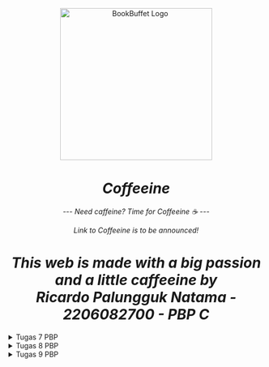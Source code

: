 <p align="center">
  <img src="https://assets.pikiran-rakyat.com/crop/0x0:0x0/x/photo/2022/05/20/2240932928.jpg" height="300" width="300" alt="BookBuffet Logo"/>
</p>
<h1 align="center">
  <em><strong>Coffeeine</strong></em>
</h1>
<p align="center">
  <em>--- Need caffeine? Time for Coffeeine ☕ ---</em>
</p>
<p align="center">
    <em>Link to Coffeeine is to be announced!</em>
</p>
<h1 align="center">
    <em><strong>This web is made with a big passion and a little caffeeine by </br>
                Ricardo Palungguk Natama - 2206082700 - PBP C</strong></em>
</h1>

<details>
<summary>Tugas 7 PBP</summary>

# Tugas 7 PBP
## Soal :
1. Apa perbedaan utama antara _stateless_ dan _stateful widget_ dalam konteks pengembangan aplikasi Flutter?
2. Sebutkan seluruh _widget_ yang kamu gunakan untuk menyelesaikan tugas ini dan jelaskan fungsinya masing-masing.
3. Jelaskan bagaimana cara kamu mengimplementasikan checklist di atas secara _step-by-step_ (bukan hanya sekadar mengikuti tutorial)

## Jawaban :
1. Mengutip dari GeeksForGeeks, ada beberapa perbedaan utama antara _stateless_ dan _stateful_ widget dalam konteks pengembangan aplikasi Flutter. Perbedaan tersebut akan saya jabarkan dalam bentuk tabel:

    | Karakteristik             | Stateless Widget                                      | Stateful Widget                                              |
    |---------------------------|-------------------------------------------------------|--------------------------------------------------------------|
    | Sifat Widget              | _Static_                                              | _Dynamic_                                                    |
    | Bergantung pada Data      | Tidak bergantung pada perubahan data atau perilaku    | Dapat diperbarui selama _runtime_ berdasarkan tindakan pengguna atau perubahan data                                                                                                                                |
    | Keadaan Internal          | Tidak memiliki keadaan internal (_state_)             | Memiliki keadaan internal (_state_) yang dapat berubah       |
    | Perbarui Dirinya Sendiri  | Tidak akan perbarui dirinya sendiri, hanya ketika data eksternal berubah | Dapat me-_render_ ulang dirinya sendiri jika data input berubah atau jika keadaan widget berubah                                                                                                |
    | Contoh Widget             | Text, Icon, RaisedButton                              | Checkbox, Radio Button, Slider                               |


<br>

2. Berikut adalah daftar _widget_ yang saya gunakan untuk menyelesaikan tugas ini:
    * `main.dart`
      * `MyApp`: _Widget_ utama aplikasi yang menjalankan aplikasi Flutter.
      * `MaterialApp`: _Widget_ ini menentukan akar dari aplikasi Flutter yang menggunakan _material design_, termasuk judul dan tema aplikasi.
      * `ThemeData`: _Widget_ yang mengatur tema umum aplikasi, termasuk warna, tipografi, dan properti visual lainnya.
      * `MyHomePage`: _Widget_ yang berfungsi sebagai halaman utama aplikasi yang menampilkan elemen UI.
      * `ColorScheme.fromSeed`: _Widget_ yang digunakan untuk menghasilkan skema warna.

    * `menu.dart`
      * `MyHomePage`: _Widget_ utama halaman utama yang bertanggung jawab untuk menampilkan elemen UI.
      * `Scaffold`: _Widget_ yang menyediakan struktur dasar untuk halaman, termasuk _app bar_ dan konten.
      * `AppBar`: _Widget_ yang mewakili _app bar_ di bagian atas layar.
      * `SingleChildScrollView`: _Widget_ yang mengelilingi konten dan memungkinkan _scroll_ jika konten melebihi tinggi layar.
      * `Padding`: _Widget_ yang mampu menambahkan _padding_ pada _child widget_, menciptakan jarak dalam konten.
      * `Column`: _Widget_ yang mengatur _child widget_ secara vertikal secara linear.
      * `Text`: _Widget_ untuk menampilkan teks dengan gaya tertentu.
      * `GridView.count`:_ Widget_ untuk mengatur _child widget_ dalam tata letak grid dengan properti tertentu.
      * `ShopCard`: _Widget_ khusus untuk menampilkan item toko individual dalam grid.
      * `Material`: _Widget_ yang memberikan warna latar belakang dan elevasi terhadap _child widget_.
      * `InkWell`: _Widget_ yang membuat _child widget_ merespons peristiwa sentuhan.
      * `SnackBar`: _Widget_ yang menampilkan pesan sementara di bagian bawah layar sebagai respons terhadap sentuhan.
      * `Container`: _Widget_ yang digunakan untuk memuat _widget_ lain dan menerapkan _padding_.
      * `Icon`: _Widget_ untuk menampilkan ikon.
      * `Center`: _Widget_ yang mengatur posisi _child widget_ ke tengah secara horizontal dan vertikal.

<br>

3. Untuk mengimplementasikan _checklist_ di atas secara _step-by-step_, saya akan menjabarkan setiap poin satu per satu.
    * **Membuat sebuah program Flutter baru dengan tema _inventory_ seperti tugas-tugas sebelumnya.**<br>
      Pertama-tama, saya melakukan instalasi Flutter terlebih dahulu. Setelah itu, saya membuka `Command Prompt` dan menjalankan perintah berikut:<br>
      ```
      flutter create coffeeine

      cd coffeeine

      flutter run
      ```
      Setelah melakukan perintah tersebut, kode yang menjadi _base_ program kita otomatis terbuat dan kita bisa membuatnya sesuai dengan keinginan kita.

    * **Membuat tiga tombol sederhana dengan ikon dan teks untuk: Melihat daftar item (`Lihat Item`), Menambah item (`Tambah Item`), dan Logout (`Logout`).**<br>
      Pertama-tama, saya membuka direktori `lib` dan membuat _file_ baru dengan nama `menu.dart`. Setelah itu, saya menambahkan kode `import 'package:flutter/material.dart'` untuk mengimpor _material design_. Lalu, saya memindahkan _class_ `MyHomePage` dari `main.dart` ke `menu.dart`. _Class_ ini akan berfungsi sebagai halaman utama aplikasi yang menampilkan elemen UI. Selanjutnya, saya menghapus _class_ `_MyHomePageState` karena _widget_ yang akan dibuat adalah _widget stateless_. Setelah selesai melakukan semua langkah tersebut, saya membuat _class_ `ShopItem` dan `ShopCard` untuk membuat tiga tombol tersebut beserta masing-masing `SnackBar` ketika tombol diklik. Berikut adalah kodenya:<br>
      ```
      class ShopCard extends StatelessWidget {
        final ShopItem item;

        const ShopCard(this.item, {super.key}); // Constructor

        @override
        Widget build(BuildContext context) {
          return Material(
            color: item.color,
            child: InkWell(
              // Area responsive terhadap sentuhan
              onTap: () {
                // Memunculkan SnackBar ketika diklik
                ScaffoldMessenger.of(context)
                  ..hideCurrentSnackBar()
                  ..showSnackBar(SnackBar(
                      content: Text("Kamu telah menekan tombol ${item.name}")));
              },
              child: Container(
                // Container untuk menyimpan Icon dan Text
                padding: const EdgeInsets.all(8),
                child: Center(
                  child: Column(
                    mainAxisAlignment: MainAxisAlignment.center,
                    children: [
                      Icon(
                        item.icon,
                        color: Colors.white,
                        size: 30.0,
                      ),
                      const Padding(padding: EdgeInsets.all(3)),
                      Text(
                        item.name,
                        textAlign: TextAlign.center,
                        style: const TextStyle(color: Colors.white),
                      ),
                    ],
                  ),
                ),
              ),
            ),
          );
        }
      }

      class ShopItem {
          final String name;
          final IconData icon;
          final Color color;

          ShopItem(this.name, this.icon, this.color);
      }
      ```
      Setelah itu, saya memodifikasi `MyHomePage` agar bisa menampilkan tiga tombol. Berikut hasil modifikasinya:<br>
      ```
      class MyHomePage extends StatelessWidget {
        MyHomePage({Key? key}) : super(key: key);

        final List<ShopItem> items = [
            ShopItem("Lihat Item", Icons.checklist, const Color.fromRGBO(188, 117, 10, 1)),
            ShopItem("Tambah Item", Icons.add_shopping_cart, const Color.fromARGB(255, 250, 151, 4)),
            ShopItem("Logout", Icons.logout, const Color.fromARGB(255, 250, 201, 4)),
        ];

        @override
        Widget build(BuildContext context) {
          return Scaffold(

            appBar: AppBar(
              title: const Text(
                'Coffeeine',
              ),
            ),

            body: SingleChildScrollView(
              // Widget wrapper yang dapat discroll
              child: Padding(
                padding: const EdgeInsets.all(10.0), // Set padding dari halaman
                child: Column(
                  // Widget untuk menampilkan children secara vertikal
                  children: <Widget>[
                    const Padding(
                      padding: EdgeInsets.only(top: 10.0, bottom: 10.0),
                      // Widget Text untuk menampilkan tulisan dengan alignment center dan style yang sesuai
                      child: Text(
                        'Coffeeine', // Text yang menandakan judul
                        textAlign: TextAlign.center,
                        style: TextStyle(
                          fontSize: 30,
                          fontWeight: FontWeight.bold,
                        ),
                      ),
                    ),
                    // Grid layout
                    GridView.count(
                      // Container pada card kita.
                      primary: true,
                      padding: const EdgeInsets.all(20),
                      crossAxisSpacing: 10,
                      mainAxisSpacing: 10,
                      crossAxisCount: 3,
                      shrinkWrap: true,
                      children: items.map((ShopItem item) {
                        // Iterasi untuk setiap item
                        return ShopCard(item);
                      }).toList(),
                    ),
                  ],
                ),
              ),
            ),
          );
        }
      }
      ```
      Setelah melakukan semua langkah tersebut, terciptalah tampilan _website_ dengan ikon, teks, dan tiga tombol sederhana.

    * **Memunculkan `SnackBar` dengan tulisan: "Kamu telah menekan tombol Lihat Item" ketika tombol `Lihat Item` ditekan, "Kamu telah menekan tombol Tambah Item" ketika tombol `Tambah Item` ditekan, dan "Kamu telah menekan tombol Logout" ketika tombol `Logout` ditekan.**<br>
      Untuk memunculkan `Snackbar`, saya menambahkan _widget_ `InkWell` yang dapat menampilkan ikon dan teks pada saat `item` ditekan di bagian . Tombol ini akan menampilkan `SnackBar` dengan tulisan `Kamu telah menekan tombol [nama item]`. Berikut adalah kode yang ditambahkan:<br>
      ```
      class ShopCard extends StatelessWidget {
        final ShopItem item;

        const ShopCard(this.item, {super.key}); // Constructor

        @override
        Widget build(BuildContext context) {
          return Material(

            color: item.color,
            
            child: InkWell(
              // Area responsive terhadap sentuhan
              onTap: () {
                // Memunculkan SnackBar ketika diklik
                ScaffoldMessenger.of(context)
                  ..hideCurrentSnackBar()
                  ..showSnackBar(SnackBar(
                      content: Text("Kamu telah menekan tombol ${item.name}")));
              },
              child: Container(
                // Container untuk menyimpan Icon dan Text
                padding: const EdgeInsets.all(8),
                child: Center(
                  child: Column(
                    mainAxisAlignment: MainAxisAlignment.center,
                    children: [
                      Icon(
                        item.icon,
                        color: Colors.white,
                        size: 30.0,
                      ),
                      const Padding(padding: EdgeInsets.all(3)),
                      Text(
                        item.name,
                        textAlign: TextAlign.center,
                        style: const TextStyle(color: Colors.white),
                      ),
                    ],
                  ),
                ),
              ),
            ),
          );
        }
      }
      ```

<br>

## Bonus Tugas 7
Saya telah menambahkan warna-warna yang berbeda untuk setiap tombol `Lihat Item`, `Tambah Item`, dan `Logout`. Modifikasi yang dilakukan ada di bagian _class_ `ShopItem` di mana saya menambahkan atribut dan _constructor_ `color` serta memodifikasi _class_ `ShopCard` dengan menambahkan `color: item.color` di bagian _method_ `build()`.

## Referensi Tugas 7
* Jain, S. (2021, August 5). _Difference Between Stateless and Stateful Widget in Flutter_. GeeksforGeeks. Retrieved November 8, 2023, from https://www.geeksforgeeks.org/difference-between-stateless-and-stateful-widget-in-flutter/

</details>

<details>

<summary>Tugas 8 PBP</summary>

# Tugas 8 PBP
## Soal :
1. Jelaskan perbedaan antara `Navigator.push()` dan `Navigator.pushReplacement()`, disertai dengan contoh mengenai penggunaan kedua metode tersebut yang tepat!
2. Jelaskan masing-masing _layout_ widget pada Flutter dan konteks penggunaannya masing-masing!
3. Sebutkan apa saja elemen input pada form yang kamu pakai pada tugas kali ini dan jelaskan mengapa kamu menggunakan elemen input tersebut!
4. Bagaimana penerapan _clean architecture_ pada aplikasi Flutter?
5. Jelaskan bagaimana cara kamu mengimplementasikan checklist di atas secara _step-by-step_ (bukan hanya sekadar mengikuti tutorial)

## Jawaban :
1. `Navigator.push()` dan `Navigator.pushReplacement()` adalah dua metode yang digunakan dalam Flutter untuk navigasi antar halaman. Meskipun mirip, keduanya memiliki perbedaan.
    
    * `Navigator.push()`<br>
      `Navigator.push()` digunakan untuk menambahkan suatu _route_ ke dalam _stack route_ yang dikelola oleh `Navigator`. Dengan kata lain, _route_ yang baru ditambahkan akan berada di posisi paling atas _stack_ sehingga berada di atas _route_ halaman sebelumnya. Setelah itu, halaman yang baru akan ditampilkan dan pengguna dapat kembali ke halaman sebelumnya dengan menekan tombol `Back`. Contoh penggunaannya adalah ketika pengguna ingin melakukan sesuatu di halaman berikut namun masih ingin kembali ke halaman sebelumnya (seperti melihat detail _item_ ke halaman baru pada saat pengguna sedang berada di halaman _list item_), `Navigator.push()` cocok untuk digunakan. Implementasinya dalam tugas ini:
      ```
      if (item.name == "Tambah Item") {
        Navigator.push(
          context, 
          MaterialPageRoute(builder: (context) => const CoffeeFormPage(),
        ));
      }
      ```

    * `Navigator.pushReplacement()` <br>
      `Navigator.pushReplacement()` digunakan untuk menghapus _route_ yang sedang ditampilkan ke pengguna dan menggantinya dengan _route_ baru yang akan ditampilkan ke pengguna. Oleh karena itu, _route_ lama yang dikelola `Navigator` di _stack_ akan digantikan secara langsung oleh _route_ baru tanpa mengubah kondisi elemen _stack_ yang berada di bawahnya. Contoh penggunaannya adalah ketika pengguna sudah menyelesaikan tugas pada suatu halaman, maka pengguna langsung berganti ke halaman baru tanpa kembali ke halaman sebelumnya (seperti melakukan _logout_ dari suatu aplikasi). Implementasinya dalam tugas ini:
      ```
      onTap: () {
        Navigator.pushReplacement(
          context, 
          MaterialPageRoute(builder: (context) => const ShowCoffeePage(),
        ));
      },
      ``` 

<br>

2. Di Flutter, _layout_ widget digunakan untuk mengatur tata letak atau susunan antar elemen di dalam widget tree. Berikut adalah beberapa layout widgets utama beserta konteks penggunaannya:

    * `Container`: `Container` adalah _layout_ widget serbaguna yang dapat menahan dan mengatur ukuran, _padding_, dan _margin_. Widget ini dapat digunakan sebagai wadah umum untuk elemen-elemen lainnya.

    * `Row` dan `Column`: `Row` dan `Column` digunakan untuk menyusun widget secara horizontal (`Row`) atau vertikal (`Column`). Kedua widget ini cocok digunakan untuk mengatur elemen secara sejajar.

    * `ListView`: `ListView` digunakan ketika kita memiliki daftar item yang mungkin lebih panjang daripada yang dapat ditampilkan di layar. Widget ini bahkan mendukung _scrolling_ secara otomatis.

    * `GridView`: `GridView` digunakan untuk menampilkan elemen dalam bentuk grid. Ini berguna untuk menampilkan koleksi _item_ dalam susunan baris dan kolom.

    * `Stack`: `Stack` memungkinkan kita untuk menumpuk elemen-elemen di atas satu sama lain. Widget ini cocok digunakan untuk membuat _user interface_ yang kompleks.

    * `Expanded`: `Expanded` digunakan untuk memberikan ukuran tambahan pada _child_ widget dalam `Row`, `Column`, atau `Flex`. Ini memungkinkan _child_ widget mengisi ruang yang tersedia secara proporsional.

    * `SizedBox`: `SizedBox` memungkinkan kita untuk menetapkan lebar, tinggi, atau keduanya pada _child_ widgetnya. Widget ini sering digunakan untuk memberikan jarak atau membatasi ukuran widget.

    * `Wrap`: `Wrap` membantu kita untuk menampilkan daftar _child_ widget secara otomatis mengalir ke baris atau kolom berikutnya jika tidak ada ruang cukup. Widget ini sangat berguna untuk tag atau chip yang jumlahnya dinamis dan perlu dibungkus ke baris selanjutnya.

<br>

3. Pada tugas ini, elemen-elemen input yang saya pakai melibatkan penggunaan `TextFormField` di form. Berikut adalah elemen-elemen input yang terdapat dalam kode saya:

    * **Nama Item (`_name`)**<br>
    `TextFormField` digunakan untuk mengambil input nama item. Lalu, `onChanged` digunakan untuk memperbarui variabel `_name` setiap kali nilai berubah. `validator` memastikan bahwa nilai tidak kosong.

    * **Harga (`_price`)**<br>
    `TextFormField` digunakan untuk mengambil input harga. `onChanged` digunakan untuk memperbarui variabel `_price` setiap kali nilai berubah. `validator` memastikan bahwa nilai tidak kosong dan merupakan angka.

    * **Jumlah (`_amount`)**<br>
    `TextFormField` digunakan untuk mengambil input jumlah. `onChanged` digunakan untuk memperbarui variabel `_amount` setiap kali nilai berubah. `validator` memastikan bahwa nilai tidak kosong dan merupakan angka.

    * **Deskripsi (`_description`)** <br>
    `TextFormField` digunakan untuk mengambil input deskripsi. `onChanged` digunakan untuk memperbarui variabel `_description` setiap kali nilai berubah. `validator` memastikan bahwa nilai tidak kosong.

<br>

4. _Clean Architecture_ merupakan sebuah konsep arsitektur perangkat lunak yang bertujuan untuk menyusun kode ke dalam beberapa lapisan dengan maksud agar kode menjadi lebih terstruktur, mudah dipahami, diuji, dan dimodifikasi. Ketika diterapkan pada aplikasi Flutter, _Clean Architecture_ mengikuti prinsip-prinsip berikut:

    * **Pemisahan Kode Menjadi Beberapa Lapisan** <br>
    Kode dapat diubah menjadi beberapa lapisan agar memudahkan kita dalam melakukan pengerjaan. Berikut adalah pembagian _layer_ yang umumnya digunakan dalam penerapan _Clean Architecture_:
      - Presentasi (_Presentation Layer_): Berisi kode terkait tampilan aplikasi seperti widget dan manajemen status.
      - Domain (_Domain Layer_): Memuat kode yang berkaitan dengan logika bisnis aplikasi, seperti _use case_ dan model.
      - Data (_Data Layer_): Menyimpan kode terkait pengambilan dan penyimpanan data, seperti _repository_ dan sumber data.

    * **Penggunaan _Dependency Inversion_** <br>
    _Dependency Inversion_ adalah salah satu prinsip desain dalam _Clean Architecture_ yang mengajarkan bahwa modul tingkat atas tidak boleh bergantung pada modul tingkat bawah. Sebaliknya, keduanya seharusnya bergantung pada abstraksi (_interface_ atau kelas abstrak). Prinsip ini berguna untuk memisahkan ketergantungan, meningkatkan fleksibilitas, dan membuat kode lebih mudah dipelihara dan diuji.

    * **Penggunaan _Interface_** <br>
    _Interface_ adalah suatu kontrak untuk mendefinisikan perilaku suatu kelas. Penggunaan _interface_ berguna untuk memisahkan implementasi dan definisi sehingga memudahkan pengujian dan modifikasi.

    * **Penggunaan _Unit Test_** <br>
    Penggunaan _unit test_ penting dalam _Clean Architecture_. Penggunaan _unit test_ memungkinkan kita untuk menguji kode secara terpisah di setiap lapisan. Manfaat dari hal ini adalah memastikan bahwa setiap lapisan berfungsi dengan baik dan sesuai dengan kebutuhan.

    * **Prinsip _Single Responsibility_** <br>
    Penerapan prinsip ini penting dalam _Clean Architecture_ karena setiap kelas harus memiliki tanggung jawab tunggal dan pasti memiliki alasan untuk berubah. Hal ini berguna untuk membantu dalam memelihara dan menguji kode.

    * **Menggunakan _Dependency Injection_** <br>
    _Dependency Injection_ adalah sebuah teknik yang digunakan untuk memasukkan objek yang dibutuhkan oleh suatu kelas melalui konstruktor atau setter, sehingga kelas tersebut tidak perlu membuat objek tersebut sendiri.

    * **Penggunaan _Use Case_** <br>
    Di bagian _domain layer_, kita bisa menggunakan _use case_ yang menguraikan tindakan-tindakan yang dapat dilakukan di aplikasi kita. Setiap _use case_ mencerminkan satu aksi khusus dan berinteraksi dengan repositori sehingga hal ini memudahkan kita untuk memahami kode yang dibuat.

    * **Menerapkan _Modularity_** <br>
    Arti _modularity_ dalam konteks ini adalah memecah aplikasi menjadi modul atau paket yang terpisah berdasarkan fitur atau fungsi. Penerapan _modularity_ dalam aplikasi untuk mendukung manajemen dependensi dan menjaga kebersihan kode.

<br>

5. Untuk mengimplementasikan _checklist_ di atas secara _step-by-step_, saya akan menjabarkan setiap poin satu per satu.
    * **Membuat minimal satu halaman baru pada aplikasi, yaitu halaman formulir tambah item baru**<br>
      Pertama-tama, saya membuat direktori baru dengan nama `screens` dan membuat _file_ dart baru bernama `coffee_form.dart` di dalamnya. Lalu, saya membuat _stateful_ widget bernama `CoffeeFormPage`. Setelah itu, saya membuat form dengan global key dengan menambahkan `final _formKey = GlobalKey<FormState>();` serta elemen input yang dibutuhkan, yaitu `name`, `price`, `amount`, dan `description`. Untuk menyempurnakan, saya membuat form dalam _body_ `Scaffold` dan menambahkan validasi untuk semua elemen input. Kemudian, saya menambahkan tombol `Save` yang akan menampilkan dialog ketika berhasil disimpan. Berikut hasil akhirnya:
      ```
      import 'package:flutter/material.dart';
      import 'package:coffeeine/widgets/left_drawer.dart';
      import 'package:coffeeine/widgets/globals.dart' as globals;

      class Coffee {
        late String name;
        late int price;
        late int amount;
        late String description;

        Coffee({required this.name, required this.price, required this.amount, required this.description});
      }

      class CoffeeFormPage extends StatefulWidget {
          const CoffeeFormPage({super.key});

          @override
          State<CoffeeFormPage> createState() => _CoffeeFormPageState();
      }

      class _CoffeeFormPageState extends State<CoffeeFormPage> {
          final _formKey = GlobalKey<FormState>();
          String _name = "";
          int _price = 0;
          int _amount = 0;
          String _description = "";

          @override
          Widget build(BuildContext context) {
              return Scaffold(
                appBar: AppBar(
                  title: const Center(
                    child: Text(
                      'Add Your Coffee!',
                    ),
                  ),
                  backgroundColor: Colors.black,
                  foregroundColor: Colors.white,
                ),
                drawer: const LeftDrawer(),
                body: Form(
                    key: _formKey,
                    child: SingleChildScrollView(
                      child: Column(
                        crossAxisAlignment: CrossAxisAlignment.start,
                        children: [
                          Padding(
                            padding: const EdgeInsets.all(8.0),
                            child: TextFormField(
                              decoration: InputDecoration(
                                hintText: "Nama Item",
                                labelText: "Nama Item",
                                border: OutlineInputBorder(
                                  borderRadius: BorderRadius.circular(5.0),
                                ),
                              ),
                              onChanged: (String? value) {
                                setState(() {
                                  _name = value!;
                                });
                              },
                              validator: (String? value) {
                                if (value == null || value.isEmpty) {
                                  return "Nama tidak boleh kosong!";
                                }
                                return null;
                              },
                            ),
                          ),
                          Padding(
                            padding: const EdgeInsets.all(8.0),
                            child: TextFormField(
                              decoration: InputDecoration(
                                hintText: "Harga",
                                labelText: "Harga",
                                border: OutlineInputBorder(
                                  borderRadius: BorderRadius.circular(5.0),
                                ),
                              ),
                              onChanged: (String? value) {
                                setState(() {
                                _price = int.parse(value!);
                                });
                              },
                              validator: (String? value) {
                                if (value == null || value.isEmpty) {
                                  return "Harga tidak boleh kosong!";
                                }
                                if (int.tryParse(value) == null) {
                                  return "Harga harus berupa angka!";
                                }
                                return null;
                              },
                            ),
                          ),
                          Padding(
                            padding: const EdgeInsets.all(8.0),
                            child: TextFormField(
                              decoration: InputDecoration(
                                hintText: "Jumlah",
                                labelText: "Jumlah",
                                border: OutlineInputBorder(
                                  borderRadius: BorderRadius.circular(5.0),
                                ),
                              ),
                              onChanged: (String? value) {
                                setState(() {
                                _amount = int.parse(value!);
                                });
                              },
                              validator: (String? value) {
                                if (value == null || value.isEmpty) {
                                  return "Jumlah tidak boleh kosong!";
                                }
                                if (int.tryParse(value) == null) {
                                  return "Jumlah harus berupa angka!";
                                }
                                return null;
                              },
                            ),
                          ),
                          Padding(
                            padding: const EdgeInsets.all(8.0),
                            child: TextFormField(
                              decoration: InputDecoration(
                                hintText: "Deskripsi",
                                labelText: "Deskripsi",
                                border: OutlineInputBorder(
                                  borderRadius: BorderRadius.circular(5.0),
                                ),
                              ),
                              onChanged: (String? value) {
                                setState(() {
                                  _description = value!;
                                });
                              },
                              validator: (String? value) {
                                if (value == null || value.isEmpty) {
                                  return "Deskripsi tidak boleh kosong!";
                                }
                                return null;
                              },
                            ),
                          ),
                          Align(
                            alignment: Alignment.bottomCenter,
                            child: Padding(
                              padding: const EdgeInsets.all(8.0),
                              child: ElevatedButton(
                                style: ButtonStyle(
                                  backgroundColor:
                                      MaterialStateProperty.all(const Color.fromARGB(255, 250, 151, 4)),
                                ),
                                onPressed: () {
                                  if (_formKey.currentState!.validate()) {
                                    showDialog(
                                      context: context,
                                      builder: (context) {
                                        return AlertDialog(
                                          title: const Text('Kopi anda berhasil tersimpan!'),
                                          content: SingleChildScrollView(
                                            child: Column(
                                              crossAxisAlignment:
                                                  CrossAxisAlignment.start,
                                              children: [
                                                Text('Nama: $_name'),
                                                Text('Harga: $_price'),
                                                Text('Jumlah: $_amount'),
                                                Text('Deskripsi: $_description'),
                                              ],
                                            ),
                                          ),
                                          actions: [
                                            TextButton(
                                              child: const Text('OK'),
                                              onPressed: () {
                                                Navigator.pop(context);
                                              },
                                            ),
                                          ],
                                        );
                                      },
                                    );
                                    var data = Coffee(name: _name, price: _price, amount: _amount, description: _description);
                                    globals.coffeeList.add(data);
                                    _formKey.currentState!.reset();
                                  }
                                },
                                child: const Text(
                                  "Save",
                                  style: TextStyle(color: Colors.white),
                                ),
                              ),
                            ),
                          ),
                        ]
                      ),
                    ),
                  ),
                );
          }
      }
      ```

    <br>

    * **Mengarahkan pengguna ke halaman form tambah item baru ketika menekan tombol `Tambah Item` pada halaman utama.** <br>
    Untuk mengarahkan pengguna ke halaman form dari halaman utama, saya menambahkan fungsi dari widget `Navigator` yaitu `Navigator.push()` untuk menambahkan halaman baru ke dalam tumpukan navigasi di bagian onTap dalam _file_ `menu.dart`. Berikut kodenya: <br>
      ```
      if (item.name == "Tambah Item") {
        Navigator.push(
              context, 
              MaterialPageRoute(builder: (context) => const CoffeeFormPage(),
        ));
      }
      ```
        
    <br>

    * **Memunculkan data sesuai isi dari formulir yang diisi dalam sebuah `pop-up` setelah menekan tombol `Save` pada halaman formulir tambah item baru.** <br>
    Untuk memunculkan data sesuai isi dari formulir yang diisi dalam sebuah `pop-up`, saya memanfaatkan fungsi onPressed() milik widget `ElevatedButton` di _file_ `coffee_form.dart`. Lalu, saya melakukan validasi currentState. Jika semua input valid, maka dia akan memunculkan dialog `pop-up` berisi semua data formulir. Berikut implementasinya: <br>
      ```
      ...
      onPressed: () {
        if (_formKey.currentState!.validate()) {
          showDialog(
            context: context,
            builder: (context) {
              return AlertDialog(
                title: const Text('Kopi anda berhasil tersimpan!'),
                content: SingleChildScrollView(
                  child: Column(
                    crossAxisAlignment:
                        CrossAxisAlignment.start,
                    children: [
                      Text('Nama: $_name'),
                      Text('Harga: $_price'),
                      Text('Jumlah: $_amount'),
                      Text('Deskripsi: $_description'),
                    ],
                  ),
                ),
                actions: [
                  TextButton(
                    child: const Text('OK'),
                    onPressed: () {
                      Navigator.pop(context);
                    },
                  ),
                ],
              );
            },
          );
          var data = Coffee(name: _name, price: _price, amount: _amount, description: _description);
          globals.coffeeList.add(data);
          _formKey.currentState!.reset();
        }
      },
      ...
      ```

    <br>

    * **Membuat sebuah drawer pada aplikasi.** <br>
    Selain membuat direktori baru `screens`, saya juga menambahkan direktori baru `widgets` dan menambahkan _file_ dart baru dengan nama `left_drawer.dart`. Setelah itu, saya membuat class `LeftDrawer` yang merupakan `stateless `widget. Lalu, saya melakukan build _drawer_ dan menambahkan ListTile untuk menyimpan menu-menu yang akan ditampilkan di _drawer_. Tidak lupa saya menggunakan widget `Navigator` untuk mengarahkan pengguna ke halaman yang diinginkan. Berikut hasil akhirnya: <br>
      ```
      import 'package:flutter/material.dart';
      import 'package:coffeeine/screens/menu.dart';
      import 'package:coffeeine/screens/coffee_form.dart';
      import 'package:coffeeine/screens/show_coffee.dart';

      class LeftDrawer extends StatelessWidget {
        const LeftDrawer({super.key});

        @override
        Widget build(BuildContext context) {
          return Drawer(
            child: ListView(
              children: [
                const DrawerHeader(
                  decoration: BoxDecoration(
                    color: Colors.black,
                  ),
                  child: Column(
                    children: [
                      Text(
                        'Coffeeine',
                        textAlign: TextAlign.center,
                        style: TextStyle(
                          fontSize: 30,
                          fontWeight: FontWeight.bold,
                          color: Colors.white,
                        ),
                      ),
                      Padding(padding: EdgeInsets.all(10)),
                      Text("Need caffeine? Time for Coffeeine!",
                          style: TextStyle(
                            
                            fontSize: 15,
                            color: Colors.white,
                            fontWeight: FontWeight.normal
                          ),
                          textAlign: TextAlign.center,
                      ),
                    ],
                  ),
                ),

                ListTile(
                  leading: const Icon(Icons.home_outlined),
                  title: const Text('Halaman Utama'),
                  // Bagian redirection ke MyHomePage
                  onTap: () {
                    Navigator.pushReplacement(
                        context,
                        MaterialPageRoute(
                          builder: (context) => MyHomePage(),
                        ));
                  },
                ),
                ListTile(
                  leading: const Icon(Icons.checklist),
                  title: const Text('Lihat Kopi'),
                  // Bagian redirection ke ShowCoffeePage
                  onTap: () {
                    Navigator.pushReplacement(
                        context, 
                        MaterialPageRoute(builder: (context) => const ShowCoffeePage(),
                    ));
                  },
                ),
                ListTile(
                  leading: const Icon(Icons.add_shopping_cart),
                  title: const Text('Tambah Item'),
                  // Bagian redirection ke CoffeeFormPage
                  onTap: () {
                    Navigator.pushReplacement(
                        context, 
                        MaterialPageRoute(builder: (context) => const CoffeeFormPage(),
                    ));
                  },
                ),
              ],
            ),
          );
        }
      }
      ```

## Bonus Tugas 8
Saya telah mengerjakan bonus dengan membuat beberapa _file_ dart tambahan, yaitu `show_coffee.dart` dan `globals.dart`. Di dalam `globals.dart`, terdapat `List` yang digunakan untuk menampung seluruh model `Coffee` yang pernah dibuat saat melakukan submit _form_ di `coffee_form.dart`. Tampilan _item_ yang sudah dibuat dapat diakses dengan melakukan klik terhadap `Lihat Item` di _Left Drawer_ atau halaman utama.

## Referensi Tugas 8
* _Layout widgets | Flutter._ (n.d.). Flutter documentation. Retrieved November 11, 2023, from https://docs.flutter.dev/ui/widgets/layout

* Khan, S. (n.d.). _Flutter — Clean Architecture. Clean Architecture is a software design… | by Samra Khan._ Medium. Retrieved November 12, 2023, from https://medium.com/@samra.sajjad0001/flutter-clean-architecture-5de5e9b8d093

</details>

<details>
<summary>Tugas 9 PBP</summary>

# Tugas 9 PBP
## Soal :
1. Apakah bisa kita melakukan pengambilan data JSON tanpa membuat model terlebih dahulu? Jika iya, apakah hal tersebut lebih baik daripada membuat model sebelum melakukan pengambilan data JSON?
2. Jelaskan fungsi dari CookieRequest dan jelaskan mengapa _instance_ CookieRequest perlu untuk dibagikan ke semua komponen di aplikasi Flutter.
3. Jelaskan mekanisme pengambilan data dari JSON hingga dapat ditampilkan pada Flutter.
4. Jelaskan mekanisme autentikasi dari input data akun pada Flutter ke Django hingga selesainya proses autentikasi oleh Django dan tampilnya menu pada Flutter.
5. Sebutkan seluruh _widget_ yang kamu pakai pada tugas ini dan jelaskan fungsinya masing-masing.
6. Jelaskan bagaimana cara kamu mengimplementasikan _checklist_ di atas secara _step-by-step_! (bukan hanya sekadar mengikuti tutorial).

## Jawaban :
1. Di dalam aplikasi Flutter, kita dapat melakukan pengambilan data JSON tanpa membuat model terlebih dahulu. Pendekatan ini menggunakan tipe data Dart dengan parsing yang dinamis, seperti `Map<String, dynamic>`, untuk mewakili struktur JSON. Namun, ada beberapa kelebihan dan kekurangan yang perlu dipertimbangkan. Kelebihan dari pendekatan _parsing_ JSON secara dinamis adalah fleksibilitas yang diberikannya. Dengan metode ini, kita tidak perlu membuat model yang sesuai dengan struktur JSON, memungkinkan adaptasi lebih mudah jika struktur data berubah atau jika hanya sebagian kecil dari data yang dibutuhkan. Selain itu, pendekatan ini dapat lebih cepat diimplementasikan, khususnya untuk aplikasi yang hanya melakukan panggilan API sederhana tanpa kebutuhan kompleks terkait tipe data.
  
    Namun, terdapat beberapa kekurangan yang perlu dipertimbangkan. Pertama, pendekatan parsing dinamis tidak menyediakan keamanan tipe yang sama dengan menggunakan model yang telah didefinisikan, sehingga pemeriksaan tipe tidak dapat dilakukan pada saat kompilasi. Selanjutnya, dalam pengembangan, kehilangan bantuan IDE dalam otomasi kode, penjelasan tipe, dan refaktorisasi dapat menjadi kendala. Selain itu, kemungkinan bug pada waktu eksekusi dapat muncul karena kesalahan mungkin tidak terdeteksi sampai aplikasi berjalan. Terakhir, tanpa model, kode dapat menjadi lebih sulit dipahami karena tidak memberikan pandangan cepat tentang struktur data yang diharapkan.

<br>

2. Kelas CookieRequest berfungsi sebagai pembuat dan pengelola permintaan HTTP yang melibatkan penggunaan cookie. Kelas ini digunakan untuk mengirim permintaan ke server yang memerlukan informasi cookie untuk tujuan otentikasi atau sesi. Dalam konteks aplikasi Flutter, penting untuk membagikan instance CookieRequest ke seluruh komponen agar informasi cookie dapat diakses dan digunakan secara seragam di seluruh aplikasi. Dengan membagikan instance ini, semua komponen dapat menggunakan objek yang sama untuk mengirim permintaan HTTP dengan pengaturan cookie yang serupa.

    Hal ini penting untuk dilakukan karena ketika aplikasi berkomunikasi dengan server, informasi cookie yang diterima dari respons server perlu disimpan dan diterapkan dalam permintaan lanjutan. Jika masing-masing komponen memiliki instance CookieRequest yang berbeda, dapat timbul masalah dalam hal otentikasi atau manajemen sesi. Dengan berbagi instance CookieRequest di antara semua komponen, kita memastikan bahwa semua komponen menggunakan informasi cookie yang serupa. Pendekatan ini memastikan konsistensi dalam hal otentikasi atau sesi di seluruh aplikasi.

<br>

3. Untuk mengambil data JSON dan menampilkan hasilnya di Flutter, langkah-langkah yang harus dilakukan adalah sebagai berikut:

    * Membaca Data JSON: Mulai dengan mengambil data JSON dari sumbernya, yang bisa berupa endpoint API, file JSON lokal, atau sumber data lainnya. Untuk mengakses API endpoint, gunakan package http untuk mengirim permintaan HTTP dan menerima respons dalam format JSON. Kita bisa menggunakan bantuan `quicktype` untuk melakukan hal tersebut. Jika menggunakan file JSON lokal, package `dart:convert` dapat digunakan untuk membaca kontennya.

    * Parsing Data JSON: Setelah mendapatkan respons JSON, langkah selanjutnya adalah mem-parse data tersebut agar dapat digunakan dalam aplikasi Flutter. Package `dart:convert` dapat digunakan untuk mengubah respons JSON menjadi objek Dart yang dapat diintegrasikan ke dalam aplikasi. Sebagai contoh, metode `jsonDecode()` dapat digunakan untuk mengubah respons JSON menjadi objek Dart yang dapat dimanfaatkan.
    
    * Membuat Model Data: Agar penggunaan data JSON menjadi lebih efisien di aplikasi Flutter, disarankan untuk membuat model data yang sesuai dengan struktur JSON. Model data ini akan merepresentasikan entitas atau objek dalam JSON. Pembuatan kelas Dart dengan properti yang mencerminkan struktur JSON, beserta metode untuk konversi antara objek Dart dan JSON, dapat mempermudah akses dan manipulasi data.
    
    * Menampilkan Data di Flutter: Setelah memperoleh data JSON yang telah di-parse dan model data yang sesuai, data tersebut dapat ditampilkan di aplikasi Flutter. Widget seperti ListView, GridView, atau DataTable dapat digunakan untuk menampilkan data dalam bentuk daftar, grid, atau tabel. Properti dari objek model data dapat diakses untuk menampilkan nilai-nilai di dalam widget.

<br>

4. Proses autentikasi antara Flutter dan Django melibatkan serangkaian langkah-langkah. Berikut adalah langkah-langkah yang terjadi dalam proses autentikasi, mulai dari pengguna memasukkan data akun pada aplikasi Flutter hingga tampilnya menu setelah proses autentikasi oleh Django:

    * Pengguna memasukkan informasi akun, seperti nama pengguna dan kata sandi, di aplikasi Flutter.

    * Aplikasi Flutter mengirimkan permintaan HTTP ke server Django yang berisi data akun yang dimasukkan.

    * Server Django menerima permintaan dan melakukan verifikasi terhadap data akun yang diterima menggunakan mekanisme autentikasi bawaan atau pustaka autentikasi pihak ketiga, seperti Django REST Framework.

    * Jika data akun valid, Django menghasilkan token akses atau sesi yang unik untuk pengguna.

    * Server Django mengirimkan token akses atau sesi sebagai respons ke aplikasi Flutter.

    * Aplikasi Flutter menyimpan token akses atau sesi yang diterima untuk digunakan dalam permintaan selanjutnya.

    * Setiap kali pengguna ingin mengakses menu atau fitur yang memerlukan autentikasi, aplikasi Flutter menyertakan token akses atau sesi dalam permintaan HTTP ke server Django.

    * Server Django memeriksa keabsahan token akses atau sesi yang diterima dari aplikasi Flutter.

    * Jika token akses atau sesi valid, server Django mengizinkan akses ke menu atau fitur yang diminta.

    * Server Django mengirimkan data menu atau fitur yang diminta sebagai respons ke aplikasi Flutter.

    * Aplikasi Flutter menampilkan menu atau fitur yang diterima dari server Django kepada pengguna.
    <br>
    
    Dalam setiap permintaan yang dilakukan oleh aplikasi Flutter ke server Django, token akses atau sesi digunakan untuk mengidentifikasi dan mengotentikasi pengguna. Token ini memastikan bahwa hanya pengguna yang terotentikasi yang dapat mengakses menu atau fitur yang memerlukan autentikasi.

<br>

5. Di dalam kode saya, saya menggunakan dua widget utama, yakni `LeftDrawer` dalam `left_drawer.dart` dan `ShopCard` dalam `shop_card.dart`. `LeftDrawer` digunakan untuk menampilkan suatu left drawer di sisi kiri page untuk memilih opsi halaman selanjutnya yang dituju, sedangkan `ShopCard` merupakan widget card yang dipakai di `menu.dart` untuk mengalihkan pengunjung ke halaman `Lihat Item`, `Tambah Item`, atau `Logout`. Saya juga menonaktifkan `globals.dart` karena model "mini" yang digunakan sudah digunakan dengan model sesungguhnya yang ada di `item.dart`.

<br>

6. Untuk mengimplementasikan _checklist_ di atas secara _step-by-step_, saya akan menjabarkan setiap poin satu per satu.
    * **Memastikan deployment proyek tugas Django kamu telah berjalan dengan baik.**<br>
    Untuk memastikan deployment proyek tugas Django telah berjalan dengan baik, saya melakukan pengecekan di _website_ deploy: http://ricardo-palungguk-tugas.pbp.cs.ui.ac.id/

    <br>

    * **Membuat halaman login pada proyek tugas Flutter.**<br>
    Mmembuat screen baru dengan nama `login.dart` pada folder `screens` dan membuat stateful widget bernama `LoginPage`. Setelah itu, saya mengubah `home` di main.dart untuk mengarahkan ke halaman login dengan mengganti `HomePage` menjadi `LoginPage`.

    <br>

    * **Mengintegrasikan sistem autentikasi Django dengan proyek tugas Flutter.** <br>
    Pertama-tama, saya membuat app baru di projek django sebelumnya dengan nama `authentication`. Lalu, saya membuat fungsi views untuk login dan logout yang berbasis JSON. Setelah itu, saya mengatur routing yang diperlukan di `urls.py` direktori `authentication` dan menambahkan path `auth` di `urls.py` direktori `coffeeine`. Kemudian, saya mengakses fungsi tersebut di file `login.dart` dengan menggunakan package `http` dan `dart:convert` untuk mengirim data ke server dan menerima responsnya.

    <br>

    * **Membuat model kustom sesuai dengan proyek aplikasi Django.** <br>
    Untuk membuat model kustom, saya mendapatkan endpoint JSON terlebih dahulu dari proyek aplikasi Django sebelumnya. Lalu, saya melakukan `converting` ke JSON menggunakan aplikasi `quicktype`. Jika sudah, kita buat direktori `models` dan membuat model `Item` di file `item.dart`.

    <br>

    * **Membuat halaman yang berisi daftar semua item yang terdapat pada endpoint JSON di Django yang telah kamu deploy.** <br>
    Pertama-tama, saya membuat screen baru untuk menampilkan semua data dengan nama `list_item.dart`. Setelah itu, saya membuat buat stateful widget bernama `ItemPage` dan membuat fungsi untuk melakukan fetch data di proyek django di aplikasi `main`. Setelah itu, saya melakukan iterasi data dan menampilkannya dengan menggunakan widget `FutureBuilder`.

    <br>

    * **Membuat halaman detail untuk setiap item yang terdapat pada halaman daftar Item.**<br>
    Saya membuat screen baru dengan nama `details.dart` dan membuat stateful widget `ItemDetailPage`. Dalam `listbuilder` pada screen `list_item.dart`, saya menambahkan onTap untuk mengarahkan ke halaman detail tersebut. Setelah itu, saya menambahkan tombol back agar bisa kembali ke halaman sebelumnya.

    <br>


</details>